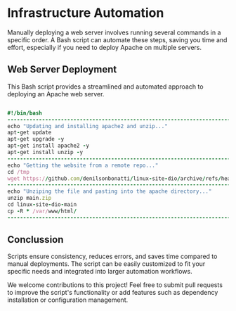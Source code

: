 # Infrastructure Automation

Manually deploying a web server involves running several commands in a specific order. A Bash script can automate these steps, saving you time and effort, especially if you need to deploy Apache on multiple servers.

## Web Server Deployment

This Bash script provides a streamlined and automated approach to deploying an Apache web server.

```ruby

#!/bin/bash
----------------------------------------------------------------------------------
echo "Updating and installing apache2 and unzip..."
apt-get update
apt-get upgrade -y
apt-get install apache2 -y
apt-get install unzip -y
----------------------------------------------------------------------------------
echo "Getting the website from a remote repo..."
cd /tmp
wget https://github.com/denilsonbonatti/linux-site-dio/archive/refs/heads/main.zip
----------------------------------------------------------------------------------
echo "Unziping the file and pasting into the apache directory..."
unzip main.zip
cd linux-site-dio-main
cp -R * /var/www/html/
----------------------------------------------------------------------------------

```

## Conclussion

Scripts ensure consistency, reduces errors, and saves time compared to manual deployments. The script can be easily customized to fit your specific needs and integrated into larger automation workflows.

We welcome contributions to this project! Feel free to submit pull requests to improve the script's functionality or add features such as dependency installation or configuration management.
